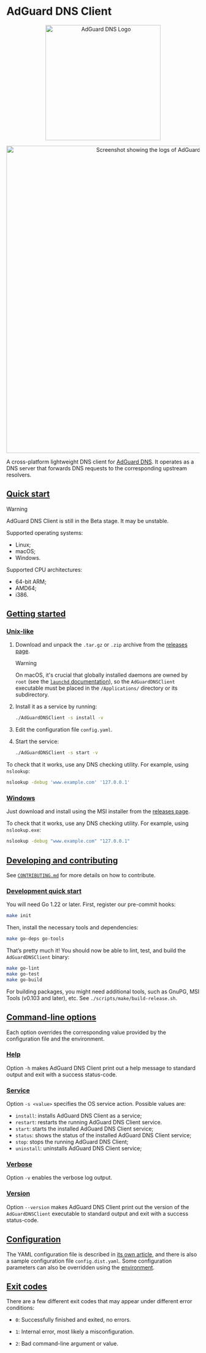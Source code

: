 # AdGuard DNS Client

<!-- markdownlint-disable MD033 -->

<div align="center">
    <picture>
        <source media="(prefers-color-scheme: dark)" srcset="https://cdn.adtidy.org/website/images/AdGuardDNS_light.svg">
        <img alt="AdGuard DNS Logo" src="https://cdn.adtidy.org/website/images/AdGuardDNS_black.svg" width="300px"/>
    </picture>
</div>

<p align="center">
    <img alt="Screenshot showing the logs of AdGuard DNS Client" src="https://cdn.adtidy.org/content/illustrations/adguard_dns_client.png" width="800"/>
</p>

<!-- markdownlint-enable MD033 -->

A cross-platform lightweight DNS client for [AdGuard DNS]. It operates as a DNS server that forwards DNS requests to the corresponding upstream resolvers.

[AdGuard DNS]: https://adguard-dns.io

## <a href="#start" id="start" name="start">Quick start</a>

> [!WARNING]
> AdGuard DNS Client is still in the Beta stage. It may be unstable.

Supported operating systems:

- Linux;
- macOS;
- Windows.

Supported CPU architectures:

- 64-bit ARM;
- AMD64;
- i386.

## <a href="#start-basic" id="start-basic" name="start-basic">Getting started</a>

### <a href="#start-basic-unix" id="start-basic-unix" name="start-basic-unix">Unix-like</a>

1. Download and unpack the `.tar.gz` or `.zip` archive from the [releases page][releases].

    > [!WARNING]
    > On macOS, it's crucial that globally installed daemons are owned by `root` (see the [`launchd` documentation][launchd-requirements]), so the `AdGuardDNSClient` executable must be placed in the `/Applications/` directory or its subdirectory.

2. Install it as a service by running:

    ```sh
    ./AdGuardDNSClient -s install -v
    ```

3. Edit the configuration file `config.yaml`.

4. Start the service:

    ```sh
    ./AdGuardDNSClient -s start -v
    ```

To check that it works, use any DNS checking utility. For example, using `nslookup`:

```sh
nslookup -debug 'www.example.com' '127.0.0.1'
```

[launchd-requirements]: https://developer.apple.com/library/archive/documentation/MacOSX/Conceptual/BPSystemStartup/Chapters/CreatingLaunchdJobs.html
[releases]: https://github.com/AdguardTeam/AdGuardDNSClient/releases

### <a href="#start-basic-win" id="start-basic-win" name="start-basic-win">Windows</a>

Just download and install using the MSI installer from the [releases page][releases].

To check that it works, use any DNS checking utility. For example, using `nslookup.exe`:

```sh
nslookup -debug "www.example.com" "127.0.0.1"
```

## <a href="#dev" id="dev" name="dev">Developing and contributing</a>

See [`CONTRIBUTING.md`][contr] for more details on how to contribute.

[contr]: ./CONTRIBUTING.md

### <a href="#dev-start" id="dev-start" name="dev-start">Development quick start</a>

You will need Go 1.22 or later. First, register our pre-commit hooks:

```sh
make init
```

Then, install the necessary tools and dependencies:

```sh
make go-deps go-tools
```

That’s pretty much it! You should now be able to lint, test, and build the `AdGuardDNSClient` binary:

```sh
make go-lint
make go-test
make go-build
```

For building packages, you might need additional tools, such as GnuPG, MSI Tools (v0.103 and later), etc. See `./scripts/make/build-release.sh`.

## <a href="#opts" id="opts" name="opts">Command-line options</a>

Each option overrides the corresponding value provided by the configuration file and the environment.

### <a href="#opts-help" id="opts-help" name="opts-help">Help</a>

Option `-h` makes AdGuard DNS Client print out a help message to standard output and exit with a success status-code.

### <a href="#opts-service" id="opts-service" name="opts-service">Service</a>

Option `-s <value>` specifies the OS service action. Possible values are:

- `install`: installs AdGuard DNS Client as a service;
- `restart`: restarts the running AdGuard DNS Client service.
- `start`: starts the installed AdGuard DNS Client service;
- `status`: shows the status of the installed AdGuard DNS Client service;
- `stop`: stops the running AdGuard DNS Client;
- `uninstall`: uninstalls AdGuard DNS Client service;

### <a href="#opts-verbose" id="opts-verbose" name="opts-verbose">Verbose</a>

Option `-v` enables the verbose log output.

### <a href="#opts-version" id="opts-version" name="opts-version">Version</a>

Option `--version` makes AdGuard DNS Client print out the version of the `AdGuardDNSClient` executable to standard output and exit with a success status-code.

## <a href="#conf" id="conf" name="conf">Configuration</a>

The YAML configuration file is described in [its own article][conf], and there is also a sample configuration file `config.dist.yaml`.  Some configuration parameters can also be overridden using the [environment][env].

[conf]: https://adguard-dns.io/kb/dns-client/configuration/
[env]:  https://adguard-dns.io/kb/dns-client/environment/

## <a href="#exit-codes" id="exit-codes" name="exit-codes">Exit codes</a>

There are a few different exit codes that may appear under different error conditions:

- `0`: Successfully finished and exited, no errors.

- `1`: Internal error, most likely a misconfiguration.

- `2`: Bad command-line argument or value.
